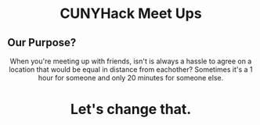 <div>
    <h1  align="center" >CUNYHack Meet Ups</h1>
</div>

## Our Purpose?

<p align="center">
When you're meeting up with friends, isn't is always a hassle to agree on a location that would be equal in distance from eachother? Sometimes it's a 1 hour for someone and only 20 minutes for someone else. 
</p>

<div>
    <h1  align="center" >Let's change that.</h1>
</div>
